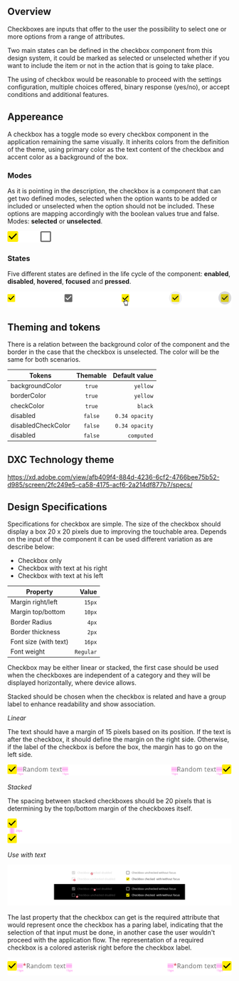 ## Overview

Checkboxes are inputs that offer to the user the possibility to select one or more options from a range of attributes.

Two main states can be defined in the checkbox component from this design system, it could be marked as selected or unselected whether if you want to include the item or not in the action that is going to take place.

The using of checkbox would be reasonable to proceed with the settings configuration, multiple choices offered, binary response (yes/no), or accept conditions and additional features.

## Appereance

A checkbox has a toggle mode so every checkbox component in the application remaining the same visually. It inherits colors from the definition of the theme, using primary color as the text content of the checkbox and accent color as a background of the box.

### Modes

As it is pointing in the description, the checkbox is a component that can get two defined modes, selected when the option wants to be added or included or unselected when the option should not be included. These options are mapping accordingly with the boolean values true and false.
Modes: __selected__ or __unselected__.

![Checkbox modes](images/checkbox_modes.png)

### States

Five different states are defined in the life cycle of the component: __enabled__, __disabled__, __hovered__, __focused__ and __pressed__.

![Checkbox states](images/checkbox_states.png)

## Theming and tokens

There is a relation between the background color of the component and the border in the case that the checkbox is unselected. The color will be the same for both scenarios.

| Tokens        | Themable      | Default value |
| ------------- |:-------------:| -------------:| 
| backgroundColor| `true` | `yellow`|
| borderColor   | `true` | `yellow`  |
| checkColor    | `true` | `black`  |
| disabled      | `false`| `0.34 opacity`  |
| disabledCheckColor | `false` | `0.34 opacity`  |
| disabled      | `false`| `computed`  |

## DXC Technology theme

https://xd.adobe.com/view/afb409f4-884d-4236-6cf2-4766bee75b52-d985/screen/2fc249e5-ca58-4175-acf6-2a214df877b7/specs/

## Design Specifications

Specifications for checkbox are simple. The size of the checkbox should display a box 20 x 20 pixels due to improving the touchable area. Depends on the input of the component it can be used different variation as are describe below:

- Checkbox only
- Checkbox with text at his right
- Checkbox with text at his left

| Property           | Value|
|--------------------|------:|
| Margin right/left  | `15px`|
| Margin top/bottom  | `10px`|
| Border Radius      | `4px` |
| Border thickness   | `2px` |
| Font size (with text)| `16px` |
| Font weight        | `Regular` |

Checkbox may be either linear or stacked, the first case should be used when the checkboxes are independent of a category and they will be displayed horizontally, where device allows.

Stacked should be chosen when the checkbox is related and have a group label to enhance readability and show association.

*Linear*  

The text should have a margin of 15 pixels based on its position. If the text is after the checkbox, it should define the margin on the right side. Otherwise, if the label of the checkbox is before the box, the margin has to go on the left side.

![Checkbox design specifications for linear display](images/checkbox_linear.png)

*Stacked*  

The spacing between stacked checkboxes should be 20 pixels that is determining by the top/bottom margin of the checkboxes itself.

![Checkbox design specifications for stacked display](images/checkbox_stacked.png)

*Use with text*

![Checkbox design preview pairing with text](images/checkbox_combination.png)

The last property that the checkbox can get is the required attribute that would represent once the checkbox has a paring label, indicating that the selection of that input must be done, in another case the user wouldn't proceed with the application flow. 
The representation of a required checkbox is a colored asterisk right before the checkbox label.

 ![Checkbox design required field](images/checkbox_required.png)

